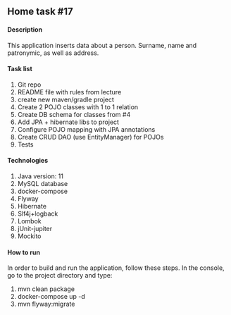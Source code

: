 <h2>Home task #17</h2>
<h4>Description</h4>
<p>This application inserts data about a person. Surname, name and patronymic,
 as well as address.</p>
<h4>Task list</h4>
<ol>
<li>Git repo
<li>README file with rules from lecture
<li>create new maven/gradle project
<li>Create 2 POJO classes with 1 to 1 relation
<li>Create DB schema for classes from #4
<li>Add JPA + hibernate libs to project
<li>Configure POJO mapping with JPA annotations
<li>Create CRUD DAO (use EntityManager) for POJOs
<li>Tests
</ol>
<h4>Technologies</h4>
<ol>
<li>Java version: 11
<li>MySQL database
<li>docker-compose
<li>Flyway
<li>Hibernate
<li>Slf4j+logback
<li>Lombok
<li>jUnit-jupiter
<li>Mockito
</ol>
<h4>How to run</h4>
<p>In order to build and run the application, follow these steps. 
In the console, go to the project directory and type:</p>
<ol>
<li>mvn clean package
<li>docker-compose up -d
<li>mvn flyway:migrate
</ol>